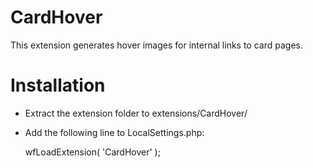 CardHover
=========

This extension generates hover images for internal links to card pages.

Installation
============
* Extract the extension folder to extensions/CardHover/
* Add the following line to LocalSettings.php:

	wfLoadExtension( 'CardHover' );